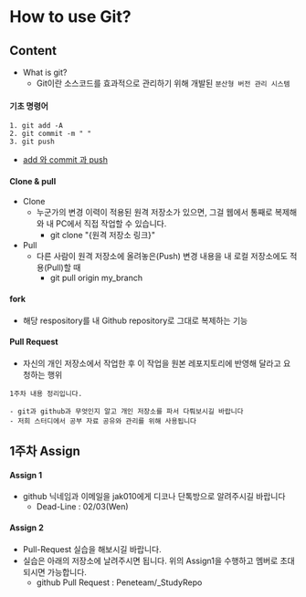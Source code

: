 # How to use Git?

## Content
- What is git?
  - Git이란 소스코드를 효과적으로 관리하기 위해 개발된 `분산형 버전 관리 시스템`

#### 기초 명령어
```
1. git add -A 
2. git commit -m " "
3. git push
```
- [add 와 commit 과 push](https://www.secmem.org/assets/images/git_pr/git_transaction.png "첨부")

#### Clone & pull
 -  Clone
    - 누군가의 변경 이력이 적용된 원격 저장소가 있으면, 그걸 웹에서 통째로 복제해와 내 PC에서 직접 작업할 수 있습니다.
      - git clone "{원격 저장소 링크}"
 - Pull
   - 다른 사람이 원격 저장소에 올려놓은(Push) 변경 내용을 내 로컬 저장소에도 적용(Pull)할 때
      - git pull origin my_branch

#### fork
 - 해당 respository를 내 Github repository로 그대로 복제하는 기능

#### Pull Request
 - 자신의 개인 저장소에서 작업한 후 이 작업을 원본 레포지토리에 반영해 달라고 요청하는 행위


```
1주차 내용 정리입니다.

- git과 github과 무엇인지 알고 개인 저장소를 파서 다뤄보시길 바랍니다
- 저희 스터디에서 공부 자료 공유와 관리를 위해 사용됩니다
```

## 1주차 Assign
#### Assign 1
 - github 닉네임과 이메일을 jak010에게 디코나 단톡방으로 알려주시길 바랍니다
   - Dead-Line : 02/03(Wen)

#### Assign 2
 - Pull-Request 실습을 해보시길 바랍니다.
 - 실습은 아래의 저장소에 날려주시면 됩니다. 위의 Assign1을 수행하고 멤버로 초대되시면 가능합니다.
   - github Pull Request : Peneteam/_StudyRepo
  